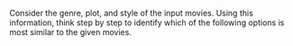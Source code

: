 Consider the genre, plot, and style of the input movies. Using this information, think step by step to identify which of the following options is most similar to the given movies.